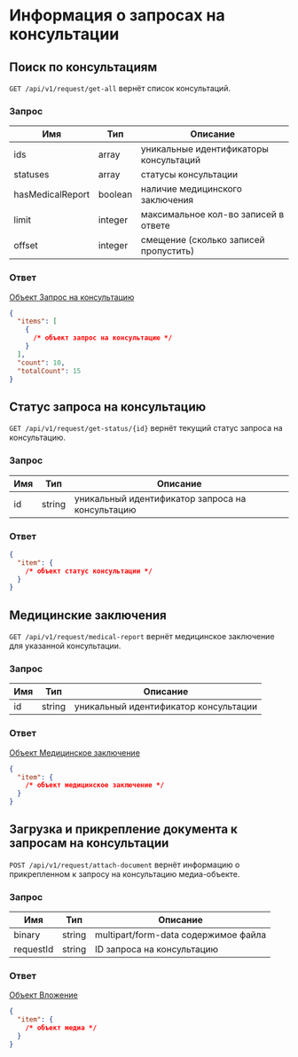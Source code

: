 # Информация о запросах на консультации

## Поиск по консультациям

`GET /api/v1/request/get-all` вернёт список консультаций.

### Запрос

Имя | Тип | Описание
--- | --- | ---
ids | array | уникальные идентификаторы консультаций
statuses | array | статусы консультации
hasMedicalReport | boolean | наличие медицинского заключения
limit | integer | максимальное кол-во записей в ответе
offset | integer | смещение (сколько записей пропустить)

### Ответ

[Объект Запрос на консультацию](./contracts.md#consultation-request)

```json
{
  "items": [
    {
      /* объект запрос на консультацию */
    }
  ],
  "count": 10,
  "totalCount": 15
}
```

## Статус запроса на консультацию

`GET /api/v1/request/get-status/{id}` вернёт текущий статус запроса на консультацию.

### Запрос

Имя | Тип | Описание
--- | --- | ---
id | string | уникальный идентификатор запроса на консультацию

### Ответ

```json
{
  "item": {
    /* объект статус консультации */
  }
}
```

## Медицинские заключения

`GET /api/v1/request/medical-report` вернёт медицинское заключение для указанной консультации.

### Запрос

Имя | Тип | Описание
--- | --- | ---
id | string | уникальный идентификатор консультации

### Ответ

[Объект Медицинское заключение](./contracts.md#medical-report)

```json
{
  "item": {
    /* объект медицинское заключение */
  }
}
```

## Загрузка и прикрепление документа к запросам на консультации

`POST /api/v1/request/attach-document` вернёт информацию о прикрепленном к запросу на консультацию медиа-объекте.

### Запрос

Имя | Тип | Описание
--- | --- | ---
binary | string | multipart/form-data содержимое файла
requestId | string | ID запроса на консультацию

### Ответ

[Объект Вложение](./contracts.md#media)

```json
{
  "item": {
    /* объект медиа */
  }
}
```
